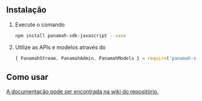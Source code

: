## Instalação

1. Execute o comando
    ```bash
    npm install panamah-sdk-javascript --save
    ```
2. Utilize as APIs e modelos através do 
    ```javascript 
    { PanamahStream, PanamahAdmin, PanamahModels } = require('panamah-sdk-javascript')
    ```

## Como usar

[A documentação pode ser encontrada na wiki do repositório.](https://github.com/casamagalhaes/panamah-sdk-javascript/wiki)